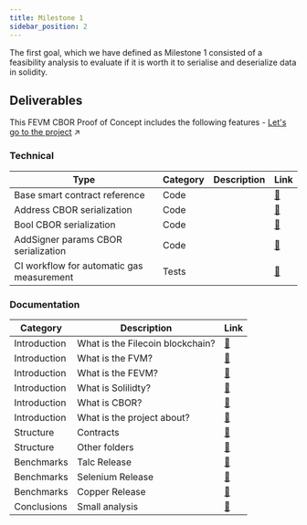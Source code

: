 ```yaml
---
title: Milestone 1
sidebar_position: 2
---
```

The first goal, which we have defined as Milestone 1 consisted of a feasibility analysis to evaluate if it is worth it to serialise and deserialize data in solidity.

## Deliverables

This FEVM CBOR Proof of Concept includes the following features - [Let's go to the project](https://github.com/Zondax/fevm-cbor-poc) :arrow_upper_right:

### Technical
| Type                                      | Category | Description                                                       | Link                                                                                  |
|-------------------------------------------|----------|-------------------------------------------------------------------|---------------------------------------------------------------------------------------|
| Base smart contract reference             | Code     |  | [:link:](https://github.com/Zondax/fevm-cbor-poc/blob/master/contract/simplecoin.sol) |
| Address CBOR serialization                | Code     |  | [:link:](https://github.com/Zondax/fevm-cbor-poc/blob/master/contract/cbor_test.sol)  |
| Bool CBOR serialization                   | Code     |  | [:link:](https://github.com/Zondax/fevm-cbor-poc/blob/master/contract/cbor_test.sol)  |
| AddSigner params CBOR serialization       | Code     |  | [:link:](https://github.com/Zondax/fevm-cbor-poc/blob/master/contract/cbor_test.sol)  |
| CI workflow for automatic gas measurement | Tests    |  | [:link:](https://github.com/Zondax/fevm-cbor-poc/blob/master/contract/cbor_test.sol)  |

### Documentation 

| Category      | Description                      | Link                                                                                                                                          |
|---------------|----------------------------------|-----------------------------------------------------------------------------------------------------------------------------------------------|
 | Introduction  | What is the Filecoin blockchain? | [:link:](https://github.com/Zondax/fevm-cbor-poc/blob/master/docs/fevm-cbor-poc/introduction/introduction.md#what-is-the-filecoin-blockchain) |
 | Introduction  | What is the FVM?                 | [:link:](https://github.com/Zondax/fevm-cbor-poc/blob/master/docs/fevm-cbor-poc/introduction/introduction.md#what-is-the-fvm)                 |
 | Introduction  | What is the FEVM?                | [:link:](https://github.com/Zondax/fevm-cbor-poc/blob/master/docs/fevm-cbor-poc/introduction/introduction.md#what-is-the-fevm)                |
 | Introduction  | What is Solilidty?               | [:link:](https://github.com/Zondax/fevm-cbor-poc/blob/master/docs/fevm-cbor-poc/introduction/tech-involved.md#what-is-solidity)               |
 | Introduction  | What is CBOR?                    | [:link:](https://github.com/Zondax/fevm-cbor-poc/blob/master/docs/fevm-cbor-poc/introduction/tech-involved.md#what-is-cbor)                   |
 | Introduction  | What is the project about?       | [:link:](https://github.com/Zondax/fevm-cbor-poc/blob/master/docs/fevm-cbor-poc/fevm-cbor-poc.md)                                             |
 | Structure     | Contracts                        | [:link:](https://github.com/Zondax/fevm-cbor-poc/blob/master/docs/fevm-cbor-poc/structure#contracts.md)                                       |
 | Structure     | Other folders                    | [:link:](https://github.com/Zondax/fevm-cbor-poc/blob/master/docs/fevm-cbor-poc/structure#other-folders.md)                                   |
 | Benchmarks    | Talc Release                     | [:link:](https://github.com/Zondax/fevm-cbor-poc/blob/master/docs/fevm-cbor-poc/benchmark.md#talc)                                            |
 | Benchmarks    | Selenium Release                 | [:link:](https://github.com/Zondax/fevm-cbor-poc/blob/master/docs/fevm-cbor-poc/benchmark.md#selenium)                                        |
 | Benchmarks    | Copper Release                   | [:link:](https://github.com/Zondax/fevm-cbor-poc/blob/master/docs/fevm-cbor-poc/benchmark.md#copper)                                          |
 | Conclusions   | Small analysis                   | [:link:](https://github.com/Zondax/fevm-cbor-poc/blob/master/docs/fevm-cbor-poc/conclusions.md)                                               |
